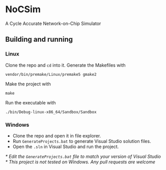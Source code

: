 # NoCSim
A Cycle Accurate Network-on-Chip Simulator

## Building and running
### Linux
Clone the repo and ```cd``` into it.
Generate the Makefiles with
```shell
vendor/bin/premake/Linux/premake5 gmake2
```
Make the project with
```shell
make
```
Run the executable with
```shell
./bin/Debug-linux-x86_64/Sandbox/Sandbox
```

### Windows
  * Clone the repo and open it in file explorer. 
  * Run ```GenerateProjects.bat``` to generate Visual Studio solution files.
  * Open the ```.sln``` in Visual Studio and run the project.
  
_* Edit the ```GenerateProjects.bat``` file to match your version of Visual Studio_  
_* This project is not tested on Windows. Any pull requests are welcome_
